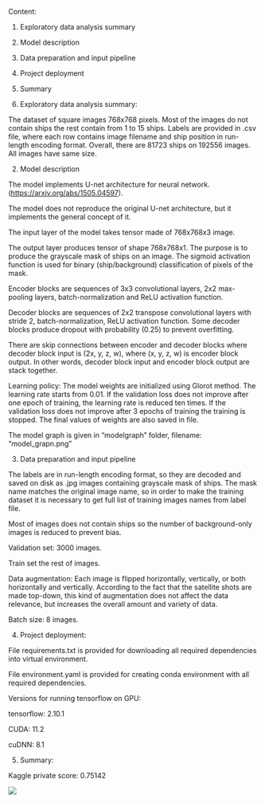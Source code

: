 ﻿Content:

1. Exploratory data analysis summary
2. Model description
3. Data preparation and input pipeline
4. Project deployment
5. Summary

1. Exploratory data analysis summary:

The dataset of square images 768x768 pixels. Most of the images do not contain ships the rest contain from 1 to 15 ships. Labels are provided in .csv file, where each row contains image filename and ship position in run-length encoding format. Overall, there are 81723 ships on 192556 images. All images have same size. 

2. Model description

The model implements U-net architecture for neural network. (<https://arxiv.org/abs/1505.04597>).

The model does not reproduce the original U-net architecture, but it implements the general concept of it.

The input layer of the model takes tensor made of 768x768x3 image.

The output layer produces tensor of shape 768x768x1. The purpose is to produce the grayscale mask of ships on an image. The sigmoid activation function is used for binary (ship/background) classification of pixels of the mask.

Encoder blocks are sequences of 3x3 convolutional layers, 2x2 max-pooling layers, batch-normalization and ReLU activation function.

Decoder blocks are sequences of 2x2 transpose convolutional layers with stride 2, batch-normalization, ReLU activation function. Some decoder blocks produce dropout with probability (0.25) to prevent overfitting.

There are skip connections between encoder and decoder blocks where decoder block input is (2x, y, z, w), where (x, y, z, w) is encoder block output. In other words, decoder block input and encoder block output are stack together.

Learning policy: The model weights are initialized using Glorot method. The learning rate starts from 0.01. If the validation loss does not improve after one epoch of training, the learning rate is reduced ten times. If the validation loss does not improve after 3 epochs of training the training is stopped. The final values of weights are also saved in file.

The model graph is given in “modelgraph” folder, filename: “model\_grapn.png”

3. Data preparation and input pipeline

The labels are in run-length encoding format, so they are decoded and saved on disk as .jpg images containing grayscale mask of ships. The mask name matches the original image name, so in order to make the training dataset it is necessary to get full list of training images names from label file.

Most of images does not contain ships so the number of background-only images is reduced to prevent bias.

Validation set: 3000 images.

Train set the rest of images.

Data augmentation: Each image is flipped horizontally, vertically, or both horizontally and vertically. According to the fact that the satellite shots are made top-down, this kind of augmentation does not affect the data relevance, but increases the overall amount and variety of data.

Batch size: 8 images.

4. Project deployment:

File requirements.txt is provided for downloading all required dependencies into virtual environment.

File environment.yaml is provided for creating conda environment with all required dependencies.

Versions for running tensorflow on GPU:

tensorflow: 2.10.1

CUDA: 11.2

cuDNN: 8.1

5. Summary:

Kaggle private score: 0.75142

![](Aspose.Words.ca97ab67-cb41-41cb-b590-cd045f289e76.001.png)
